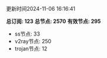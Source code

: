 更新时间2024-11-06 16:16:41

**总订阅: 123**
**总节点: 2570**
**有效节点: 295**
- ss节点: 33
- v2ray节点: 250
- trojan节点: 12
